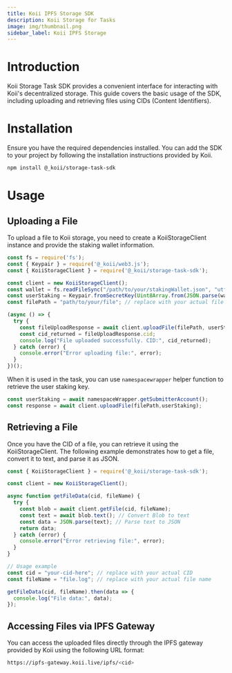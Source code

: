 ```yaml
---
title: Koii IPFS Storage SDK
description: Koii Storage for Tasks
image: img/thumbnail.png
sidebar_label: Koii IPFS Storage
---
```



# Introduction
Koii Storage Task SDK provides a convenient interface for interacting with Koii's decentralized storage. This guide covers the basic usage of the SDK, including uploading and retrieving files using CIDs (Content Identifiers).

# Installation

Ensure you have the required dependencies installed. You can add the SDK to your project by following the installation instructions provided by Koii.

```sh
npm install @_koii/storage-task-sdk
```

# Usage

## Uploading a File

To upload a file to Koii storage, you need to create a KoiiStorageClient instance and provide the staking wallet information.

```js
const fs = require('fs');
const { Keypair } = require('@_koii/web3.js');
const { KoiiStorageClient } = require('@_koii/storage-task-sdk');

const client = new KoiiStorageClient();
const wallet = fs.readFileSync("/path/to/your/stakingWallet.json", "utf-8");
const userStaking = Keypair.fromSecretKey(Uint8Array.from(JSON.parse(wallet)));
const filePath = "path/to/your/file"; // replace with your actual file path

(async () => {
  try {
    const fileUploadResponse = await client.uploadFile(filePath, userStaking);
    const cid_returned = fileUploadResponse.cid;
    console.log("File uploaded successfully. CID:", cid_returned);
  } catch (error) {
    console.error("Error uploading file:", error);
  }
})();
```

When it is used in the task, you can use `namespacewrapper` helper function to retrieve the user staking key.

```js
const userStaking = await namespaceWrapper.getSubmitterAccount();
const response = await client.uploadFile(filePath,userStaking);
```

## Retrieving a File

Once you have the CID of a file, you can retrieve it using the KoiiStorageClient. The following example demonstrates how to get a file, convert it to text, and parse it as JSON.

```js
const { KoiiStorageClient } = require('@_koii/storage-task-sdk');

const client = new KoiiStorageClient();

async function getFileData(cid, fileName) {
  try {
    const blob = await client.getFile(cid, fileName);
    const text = await blob.text(); // Convert Blob to text
    const data = JSON.parse(text); // Parse text to JSON
    return data;
  } catch (error) {
    console.error("Error retrieving file:", error);
  }
}

// Usage example
const cid = "your-cid-here"; // replace with your actual CID
const fileName = "file.log"; // replace with your actual file name

getFileData(cid, fileName).then(data => {
  console.log("File data:", data);
});
```

## Accessing Files via IPFS Gateway

You can access the uploaded files directly through the IPFS gateway provided by Koii using the following URL format:

```sh
https://ipfs-gateway.koii.live/ipfs/<cid>
```

